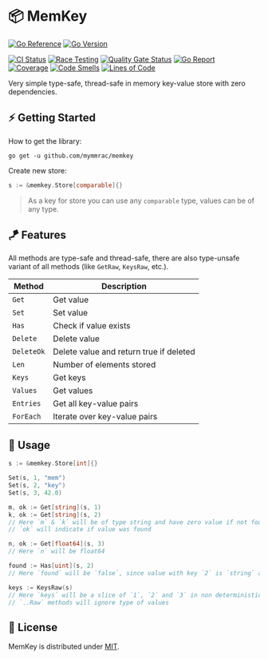 # :package: MemKey

[![Go Reference](https://pkg.go.dev/badge/github.com/mymmrac/memkey#section-readme.svg)](https://pkg.go.dev/github.com/mymmrac/memkey)
[![Go Version](https://img.shields.io/github/go-mod/go-version/mymmrac/memkey?logo=go)](go.mod)

[![CI Status](https://github.com/mymmrac/memkey/actions/workflows/ci.yml/badge.svg)](https://github.com/mymmrac/memkey/actions/workflows/ci.yml)
[![Race Testing](https://github.com/mymmrac/memkey/actions/workflows/race-tests.yml/badge.svg)](https://github.com/mymmrac/memkey/actions/workflows/race-tests.yml)
[![Quality Gate Status](https://sonarcloud.io/api/project_badges/measure?project=mymmrac_memkey&metric=alert_status)](https://sonarcloud.io/dashboard?id=mymmrac_memkey)
[![Go Report](https://img.shields.io/badge/go%20report-A+-brightgreen.svg?style=flat)](https://goreportcard.com/report/github.com/mymmrac/memkey)
<br>
[![Coverage](https://sonarcloud.io/api/project_badges/measure?project=mymmrac_memkey&metric=coverage)](https://sonarcloud.io/dashboard?id=mymmrac_memkey)
[![Code Smells](https://sonarcloud.io/api/project_badges/measure?project=mymmrac_memkey&metric=code_smells)](https://sonarcloud.io/dashboard?id=mymmrac_memkey)
[![Lines of Code](https://sonarcloud.io/api/project_badges/measure?project=mymmrac_memkey&metric=ncloc)](https://sonarcloud.io/dashboard?id=mymmrac_memkey)

Very simple type-safe, thread-safe in memory key-value store with zero dependencies.

## :zap: Getting Started

How to get the library:

```shell
go get -u github.com/mymmrac/memkey
```

Create new store:

```go
s := &memkey.Store[comparable]{}
```

> As a key for store you can use any `comparable` type, values can be of any type.

## :kite: Features

All methods are type-safe and thread-safe, there are also type-unsafe variant of all methods (like `GetRaw`, `KeysRaw`,
etc.).

| Method     | Description                             |
|------------|-----------------------------------------|
| `Get`      | Get value                               |
| `Set`      | Set value                               |
| `Has`      | Check if value exists                   |
| `Delete`   | Delete value                            |
| `DeleteOk` | Delete value and return true if deleted |
| `Len`      | Number of elements stored               |
| `Keys`     | Get keys                                |
| `Values`   | Get values                              |
| `Entries`  | Get all key-value pairs                 |
| `ForEach`  | Iterate over key-value pairs            |

## :jigsaw: Usage

```go
s := &memkey.Store[int]{}

Set(s, 1, "mem")
Set(s, 2, "key")
Set(s, 3, 42.0)

m, ok := Get[string](s, 1)
k, ok := Get[string](s, 2)
// Here `m` & `k` will be of type string and have zero value if not found, 
// `ok` will indicate if value was found

n, ok := Get[float64](s, 3)
// Here `n` will be float64

found := Has[uint](s, 2)
// Here `found` will be `false`, since value with key `2` is `string` and not an `uint`

keys := KeysRaw(s)
// Here `keys` will be a slice of `1`, `2` and `3` in non deterministic order, 
// `..Raw` methods will ignore type of values
```

## :closed_lock_with_key: License

MemKey is distributed under [MIT](LICENSE).
